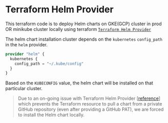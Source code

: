 # Terraform Helm Provider

This terraform code is to deploy Helm charts on GKE(GCP) cluster in prod OR minikube cluster locally using terraform [`Terraform Helm Provider`](https://registry.terraform.io/providers/hashicorp/helm/latest/docs/resources/release)

The helm chart installation cluster depends on the `kubernetes` `config_path` in the `helm` provider.

```tf
provider "helm" {
  kubernetes {
    config_path = "~/.kube/config"
  }
}
```

Based on the `KUBECONFIG` value, the helm chart will be installed on that particular cluster.

> Due to an on-going issue with Terraform Helm Provider [[reference](https://github.com/hashicorp/terraform-provider-helm/issues/932)] which prevents the Terraform resource to pull a chart from a private GitHub repository (even after providing a GitHub PAT), we are forced to install the Helm chart locally.
